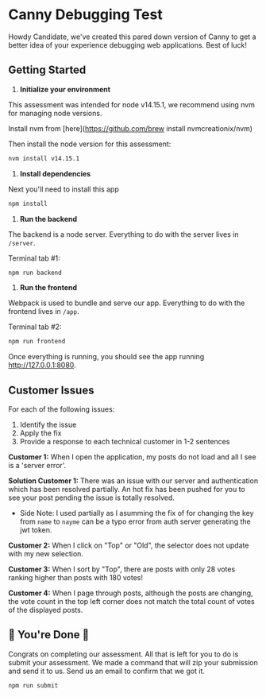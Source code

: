 # Canny Debugging Test

Howdy Candidate, we've created this pared down version of Canny to get a better idea of your experience debugging web applications. Best of luck!

## Getting Started

1. **Initialize your environment**

  This assessment was intended for node v14.15.1, we recommend using nvm for managing node versions.

  Install nvm from [here](https://github.com/brew install nvmcreationix/nvm)

  Then install the node version for this assessment:
  ```sh
  nvm install v14.15.1
  ```

1. **Install dependencies**

  Next you'll need to install this app

  ```sh
  npm install
  ```

1. **Run the backend**

  The backend is a node server. Everything to do with the server lives in `/server`.

  Terminal tab #1:

  ```sh
  npm run backend
  ```

1. **Run the frontend**

  Webpack is used to bundle and serve our app. Everything to do with the frontend lives in `/app`.

  Terminal tab #2:

  ```sh
  npm run frontend
  ```

  Once everything is running, you should see the app running http://127.0.0.1:8080.

## Customer Issues

For each of the following issues:
  1. Identify the issue
  1. Apply the fix
  1. Provide a response to each technical customer in 1-2 sentences


**Customer 1:** When I open the application, my posts do not load and all I see is a 'server error'.

**Solution Customer 1:** There was an issue with our server and authentication which has been resolved partially. An hot fix has been pushed for you to see your post pending the issue is totally resolved. 
- Side Note: I used partially as I asumming the fix of for changing the key from  `name` to `nayme` can be a typo error from auth server generating the  jwt token.

**Customer 2:** When I click on "Top" or "Old", the selector does not update with my new selection.

**Customer 3:** When I sort by "Top", there are posts with only 28 votes ranking higher than posts with 180 votes!

**Customer 4:** When I page through posts, although the posts are changing, the vote count in the top left corner does not match the total count of votes of the displayed posts.


## 🎉 You're Done 🎉

Congrats on completing our assessment. All that is left for you to do is submit your assessment. We made a command that will zip your submission and send it to us. Send us an email to confirm that we got it.

```sh
npm run submit
```
